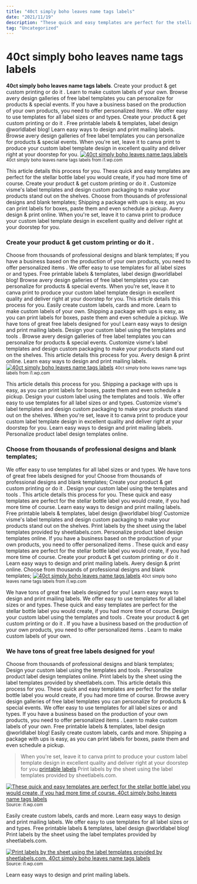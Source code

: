 ```yaml
---
title: "40ct simply boho leaves name tags labels"
date: "2021/11/19"
description: "These quick and easy templates are perfect for the stellar bottle label you would create, if you had more time of course."
tag: "Uncategorized"
---
```


# 40ct simply boho leaves name tags labels
**40ct simply boho leaves name tags labels**. Create your product &amp; get custom printing or do it . Learn to make custom labels of your own. Browse avery design galleries of free label templates you can personalize for products &amp; special events. If you have a business based on the production of your own products, you need to offer personalized items . We offer easy to use templates for all label sizes or and types.
Create your product &amp; get custom printing or do it . Free printable labels &amp; templates, label design @worldlabel blog! Learn easy ways to design and print mailing labels. Browse avery design galleries of free label templates you can personalize for products &amp; special events. When you&#039;re set, leave it to canva print to produce your custom label template design in excellent quality and deliver right at your doorstep for you.
[![40ct simply boho leaves name tags labels](https://i1.wp.com/14103655 "40ct simply boho leaves name tags labels")](https://i1.wp.com/14103655)
<small>40ct simply boho leaves name tags labels from i1.wp.com</small>

This article details this process for you. These quick and easy templates are perfect for the stellar bottle label you would create, if you had more time of course. Create your product &amp; get custom printing or do it . Customize visme&#039;s label templates and design custom packaging to make your products stand out on the shelves. Choose from thousands of professional designs and blank templates; Shipping a package with ups is easy, as you can print labels for boxes, paste them and even schedule a pickup. Avery design &amp; print online. When you&#039;re set, leave it to canva print to produce your custom label template design in excellent quality and deliver right at your doorstep for you.

### Create your product &amp; get custom printing or do it .
Choose from thousands of professional designs and blank templates; If you have a business based on the production of your own products, you need to offer personalized items . We offer easy to use templates for all label sizes or and types. Free printable labels &amp; templates, label design @worldlabel blog! Browse avery design galleries of free label templates you can personalize for products &amp; special events. When you&#039;re set, leave it to canva print to produce your custom label template design in excellent quality and deliver right at your doorstep for you. This article details this process for you. Easily create custom labels, cards and more. Learn to make custom labels of your own. Shipping a package with ups is easy, as you can print labels for boxes, paste them and even schedule a pickup. We have tons of great free labels designed for you! Learn easy ways to design and print mailing labels. Design your custom label using the templates and tools .
Browse avery design galleries of free label templates you can personalize for products &amp; special events. Customize visme&#039;s label templates and design custom packaging to make your products stand out on the shelves. This article details this process for you. Avery design &amp; print online. Learn easy ways to design and print mailing labels.
[![40ct simply boho leaves name tags labels](https://i1.wp.com/14103655 "40ct simply boho leaves name tags labels")](https://i1.wp.com/14103655)
<small>40ct simply boho leaves name tags labels from i1.wp.com</small>

This article details this process for you. Shipping a package with ups is easy, as you can print labels for boxes, paste them and even schedule a pickup. Design your custom label using the templates and tools . We offer easy to use templates for all label sizes or and types. Customize visme&#039;s label templates and design custom packaging to make your products stand out on the shelves. When you&#039;re set, leave it to canva print to produce your custom label template design in excellent quality and deliver right at your doorstep for you. Learn easy ways to design and print mailing labels. Personalize product label design templates online.

### Choose from thousands of professional designs and blank templates;
We offer easy to use templates for all label sizes or and types. We have tons of great free labels designed for you! Choose from thousands of professional designs and blank templates; Create your product &amp; get custom printing or do it . Design your custom label using the templates and tools . This article details this process for you. These quick and easy templates are perfect for the stellar bottle label you would create, if you had more time of course. Learn easy ways to design and print mailing labels. Free printable labels &amp; templates, label design @worldlabel blog! Customize visme&#039;s label templates and design custom packaging to make your products stand out on the shelves. Print labels by the sheet using the label templates provided by sheetlabels.com. Personalize product label design templates online. If you have a business based on the production of your own products, you need to offer personalized items .
These quick and easy templates are perfect for the stellar bottle label you would create, if you had more time of course. Create your product &amp; get custom printing or do it . Learn easy ways to design and print mailing labels. Avery design &amp; print online. Choose from thousands of professional designs and blank templates;
[![40ct simply boho leaves name tags labels](https://i1.wp.com/14103655 "40ct simply boho leaves name tags labels")](https://i1.wp.com/14103655)
<small>40ct simply boho leaves name tags labels from i1.wp.com</small>

We have tons of great free labels designed for you! Learn easy ways to design and print mailing labels. We offer easy to use templates for all label sizes or and types. These quick and easy templates are perfect for the stellar bottle label you would create, if you had more time of course. Design your custom label using the templates and tools . Create your product &amp; get custom printing or do it . If you have a business based on the production of your own products, you need to offer personalized items . Learn to make custom labels of your own.

### We have tons of great free labels designed for you!
Choose from thousands of professional designs and blank templates; Design your custom label using the templates and tools . Personalize product label design templates online. Print labels by the sheet using the label templates provided by sheetlabels.com. This article details this process for you. These quick and easy templates are perfect for the stellar bottle label you would create, if you had more time of course. Browse avery design galleries of free label templates you can personalize for products &amp; special events. We offer easy to use templates for all label sizes or and types. If you have a business based on the production of your own products, you need to offer personalized items . Learn to make custom labels of your own. Free printable labels &amp; templates, label design @worldlabel blog! Easily create custom labels, cards and more. Shipping a package with ups is easy, as you can print labels for boxes, paste them and even schedule a pickup.

> When you&#039;re set, leave it to canva print to produce your custom label template design in excellent quality and deliver right at your doorstep for you [printable labels](https://jamie-salazar.pages.dev/posts/printable-labels) Print labels by the sheet using the label templates provided by sheetlabels.com.

[![These quick and easy templates are perfect for the stellar bottle label you would create, if you had more time of course. 40ct simply boho leaves name tags labels](USD "40ct simply boho leaves name tags labels")](https://i1.wp.com/14103655)
<small>Source: i1.wp.com</small>

Easily create custom labels, cards and more. Learn easy ways to design and print mailing labels. We offer easy to use templates for all label sizes or and types. Free printable labels &amp; templates, label design @worldlabel blog! Print labels by the sheet using the label templates provided by sheetlabels.com.

[![Print labels by the sheet using the label templates provided by sheetlabels.com. 40ct simply boho leaves name tags labels](USD "40ct simply boho leaves name tags labels")](https://i1.wp.com/14103655)
<small>Source: i1.wp.com</small>

Learn easy ways to design and print mailing labels.
